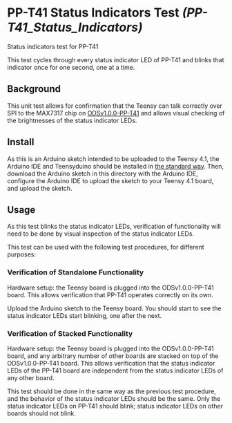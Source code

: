 # PP-T41 Status Indicators Test _(PP-T41_Status_Indicators)_

Status indicators test for PP-T41

This test cycles through every status indicator LED of PP-T41 and blinks that indicator once for one second, one at a time.

## Background

This unit test allows for confirmation that the Teensy can talk correctly over SPI to the MAX7317 chip on [ODSv1.0.0-PP-T41](../../ODSv1.0.0-PP-T41) and allows visual checking of the brightnesses of the status indicator LEDs.

## Install

As this is an Arduino sketch intended to be uploaded to the Teensy 4.1, the Arduino IDE and Teensyduino should be installed in [the standard way](https://www.pjrc.com/teensy/td_download.html). Then, download the Arduino sketch in this directory with the Arduino IDE, configure the Arduino IDE to upload the sketch to your Teensy 4.1 board, and upload the sketch.

## Usage

As this test blinks the status indicator LEDs, verification of functionality will need to be done by visual inspection of the status indicator LEDs.

This test can be used with the following test procedures, for different purposes:

### Verification of Standalone Functionality

Hardware setup: the Teensy board is plugged into the ODSv1.0.0-PP-T41 board. This allows verification that PP-T41 operates correctly on its own.

Upload the Arduino sketch to the Teensy board. You should start to see the status indicator LEDs start blinking, one after the next.

### Verification of Stacked Functionality

Hardware setup: the Teensy board is plugged into the ODSv1.0.0-PP-T41 board, and any arbitrary number of other boards are stacked on top of the ODSv1.0.0-PP-T41 board. This allows verification that the status indicator LEDs of the PP-T41 board are independent from the status indicator LEDs of any other board.

This test should be done in the same way as the previous test procedure, and the behavior of the status indicator LEDs should be the same. Only the status indicator LEDs on PP-T41 should blink; status indicator LEDs on other boards should not blink.

